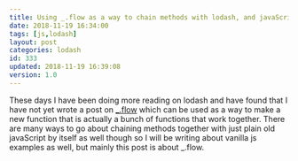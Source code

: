 ```yaml
---
title: Using _.flow as a way to chain methods with lodash, and javaScript
date: 2018-11-19 16:34:00
tags: [js,lodash]
layout: post
categories: lodash
id: 333
updated: 2018-11-19 16:39:08
version: 1.0
---
```


These days I have been doing more reading on lodash and have found that I have not yet wrote a post on [\_.flow](https://lodash.com/docs/4.17.4#flow) which can be used as a way to make a new function that is actually a bunch of functions that work together. There are many ways to go about chaining methods together with just plain old javaScript by itself as well though so I will be writing about vanilla js examples as well, but mainly this post is about \_.flow.

<!-- more -->

